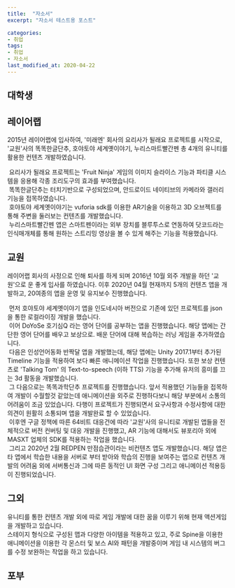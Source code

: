 ```yaml
---
title:  "자소서"
excerpt: "자소서 테스트용 포스트"

categories:
- 취업
tags:
- 취업
- 자소서
last_modified_at: 2020-04-22
---
```


## 대학생

## 레이어랩

2015년 레이어랩에 입사하여, '미래엔' 회사의 요리사가 될래요 프로젝트를 시작으로, '교원'사의 똑똑한글단추, 호야토야 세계옛이야기, 누리스마트빨간펜 총 4개의 유니티를 활용한 컨텐츠 개발하였습니다.

&nbsp;요리사가 될래요 프로젝트는 'Fruit Ninja' 게임의 이미지 슬라이스 기능과 파티클 시스템을 응용해 각종 조리도구의 효과를 부여했습니다.  
&nbsp;똑똑한글단추는 터치기반으로 구성되었으며, 안드로이드 네이티브의 카메라와 갤러리 기능을 접목하였습니다.  
&nbsp;호야토야 세계옛이야기는 vuforia sdk를 이용한 AR기술을 이용하고 3D 오브젝트를 통해 주변을 둘러보는 컨텐츠를 개발했습니다.  
&nbsp;누리스마트빨간펜 앱은 스마트펜이라는 외부 장치를 블루투스로 연동하여 닷코드라는 인식매개체를 통해 원하는 스트리밍 영상을 볼 수 있게 해주는 기능을 적용했습니다.

## 교원

레이어랩 회사의 사정으로 인해 퇴사를 하게 되며 2016년 10월 외주 개발을 하던 '교원'으로 운 좋게 입사를 하였습니다. 이후 2020년 04월 현재까지 5개의 컨텐츠 앱을 개발하고, 20여종의 앱을 운영 및 유지보수 진행했습니다.

&nbsp;먼저 호야토야 세계옛이야기 앱을 인도네시아 버전으로 기존에 있던 프로젝트를 json을 통한 로컬라이징 개발을 했습니다.  
&nbsp;이어 DoYoSe 호기심Q 라는 영어 단어를 공부하는 앱을 진행했습니다. 해당 앱에는 간단한 영어 단어를 배우고  보상으로. 배운 단어에 대해 복습하는 러닝 게임을 추가하였습니다.  
&nbsp;다음은 인성언어동화 반짝달 앱을 개발했는데, 해당 앱에는 Unity 2017.1부터 추가된 Timeline 기능을 적용하여 보다 빠른 애니메이션 작업을 진행했습니다. 또한 보상 컨텐츠로 'Talking Tom' 의 Text-to-speech (이하 TTS) 기능을 추가해 유저의 흥미를 끄는 3d 활동을 개발했습니다.  
&nbsp;그 다음으로는 똑똑과학단추 프로젝트를 진행했습니다. 앞서 적용했던 기능들을 접목하여 개발이 수월할것 같았는데 애니메이션을 외주로 진행하다보니 해당 부분에서 소통의 어려움이 조금 있었습니다. 다행이 프로젝트가 진행되면서 요구사항과 수정사항에 대한 의견이 원활히 소통되며 앱을 개발완료 할 수 있었습니다.  
&nbsp;이후엔 구글 정책에 따른 64비트 대응건에 따라 '교원'사의 유니티로 개발된 앱들을 전체적으로 버전 컨버팅 및 대응 개발을 진행했고, AR 기능에 대해서도 뷰포리아 외에 MASXT 업체의 SDK를 적용하는 작업을 했습니다.  
&nbsp;그리고 2020년 2월 REDPEN 만점습관이라는 비컨텐츠 앱도 개발했습니다. 해당 앱은 타 앱에서 학습한 내용을 서버로 부터 받아와 학습의 진행을 보여주는 앱으로 컨텐츠 개발의 어려움 외에 서버통신과 그에 따른 동적인 UI 화면 구성 그리고 애니메이션 적용등이 진행되었습니다.

## 그외

유니티를 통한 컨텐츠 개발 외에 따로 게임 개발에 대한 꿈을 이루기 위해 현재 액션게임을 개발하고 있습니다.  
스테이지 형식으로 구성된 맵과 다양한 아이템을 적용하고 있고, 주로 Spine을 이용한 애니메이션을 이용한 각 몬스터 및 보스 AI와 패턴을 개발중이며 게임 내 시스템의 버그를 수정 보완하는 작업을 하고 있습니다.

## 포부
